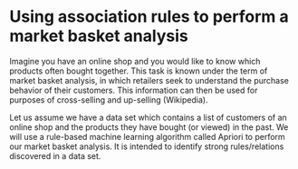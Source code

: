 # Using association rules to perform a market basket analysis
Imagine you have an online shop and you would like to know which products often bought together. This task is known under the term of market basket analysis, in which retailers seek to understand the purchase behavior of their customers. This information can then be used for purposes of cross-selling and up-selling (Wikipedia).

Let us assume we have a data set which contains a list of customers of an online shop and the products they have bought (or viewed) in the past. We will use a rule-based machine learning algorithm called Apriori to perform our market basket analysis. It is intended to identify strong rules/relations discovered in a data set.
